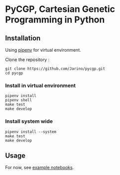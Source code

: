 # PyCGP, Cartesian Genetic Programming in Python

## Installation

Using [pipenv](https://pipenv.readthedocs.io/en/latest/) for virtual environment.

Clone the repository :
```
git clone https://github.com/Jarino/pycgp.git
cd pycgp
```

### Install in virtual environment

```
pipenv install
pipenv shell
make test
make develop
```

### Install system wide
```
pipenv install --system
make test
make develop
```


## Usage

For now, see [example notebooks](https://github.com/Jarino/bd-seminar-gp).
